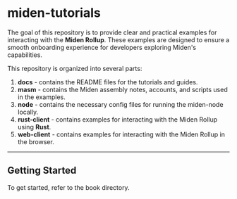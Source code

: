 # miden-tutorials

The goal of this repository is to provide clear and practical examples for interacting with the **Miden Rollup**. These examples are designed to ensure a smooth onboarding experience for developers exploring Miden's capabilities.

This repository is organized into several parts:

1. **docs** - contains the README files for the tutorials and guides.
2. **masm** - contains the Miden assembly notes, accounts, and scripts used in the examples.
3. **node** - contains the necessary config files for running the miden-node locally.
4. **rust-client** - contains examples for interacting with the Miden Rollup using **Rust**. 
5. **web-client** - contains examples for interacting with the Miden Rollup in the browser. 

---

## Getting Started

To get started, refer to the book directory.